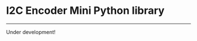 # I2C Encoder Mini Python library 
--------------------------------------------------------------------------------

Under development!